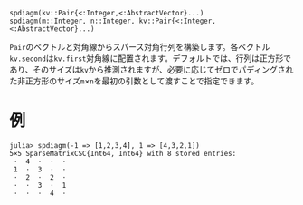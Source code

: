 ```
spdiagm(kv::Pair{<:Integer,<:AbstractVector}...)
spdiagm(m::Integer, n::Integer, kv::Pair{<:Integer,<:AbstractVector}...)
```

`Pair`のベクトルと対角線からスパース対角行列を構築します。各ベクトル`kv.second`は`kv.first`対角線に配置されます。デフォルトでは、行列は正方形であり、そのサイズは`kv`から推測されますが、必要に応じてゼロでパディングされた非正方形のサイズ`m`×`n`を最初の引数として渡すことで指定できます。

# 例

```jldoctest
julia> spdiagm(-1 => [1,2,3,4], 1 => [4,3,2,1])
5×5 SparseMatrixCSC{Int64, Int64} with 8 stored entries:
 ⋅  4  ⋅  ⋅  ⋅
 1  ⋅  3  ⋅  ⋅
 ⋅  2  ⋅  2  ⋅
 ⋅  ⋅  3  ⋅  1
 ⋅  ⋅  ⋅  4  ⋅
```
